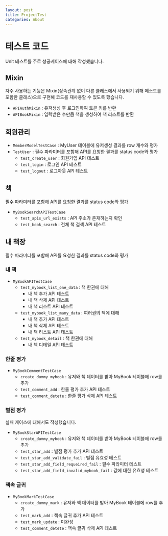```yaml
---
layout: post
title: ProjectTest
categories: About
---
```


# 테스트 코드
Unit 테스트를 주로 성공케이스에 대해 작성했습니다.


## Mixin
자주 사용하는 기능은 Mixin(상속관계 없이 다른 클래스에서 사용되기 위해 메소드를 포함한 클래스)으로 구현해 코드를 재사용할 수 있도록 했습니다.
- `APIAuthMixin` : 유저생성 후 로그인하여 토큰 키를 반환
- `APIBookMixin` : 입력받은 수만큼 책을  생성하여 책 리스트를 반환


## 회원관리
- `MemberModelTestCase` : MyUser 테이블에 유저생성 결과를 row 개수와 평가
- `TestUser` : 필수 파라미터를 포함해 API를 요청한 결과를 status code와 평가
  - `test_create_user` : 회원가입 API 테스트
  - `test_login` : 로그인 API 테스트
  - `test_logout` : 로그아웃 API 테스트



## 책
필수 파라미터를 포함해 API를 요청한 결과를 status code와 평가

- `MyBookSearchAPITestCase`
  - `test_apis_url_exists` : API 주소가 존재하는지 확인
  - `test_book_search` : 전체 책 검색 API 테스트


## 내 책장
필수 파라미터를 포함해 API를 요청한 결과를 status code와 평가

### 내 책
- `MyBookAPITestCase`
  - `test_mybook_list_one_data` : 책 한권에 대해
    - 내 책 추가 API 테스트
    - 내 책 삭제 API 테스트
    - 내 책 리스트 API 테스트
  - `test_mybook_list_many_data` : 여러권의 책에 대해
    - 내 책 추가 API 테스트
    - 내 책 삭제 API 테스트
    - 내 책 리스트 API 테스트
  - `test_mybook_detail` : 책 한권에 대해
    - 내 책 디테일 API 테스트

### 한줄 평가
- `MyBookCommentTestCase`
  - `create_dummy_mybook` : 유저와 책 데이터를 받아 MyBook 테이블에 row를 추가
  - `test_comment_add` : 한줄 평가 추가 API 테스트
  - `test_comment_detete` : 한줄 평가 삭제 API 테스트

### 별점 평가
실패 케이스에 대해서도 작성했습니다.
- `MyBookStarAPITestCase`
  - `create_dummy_mybook` : 유저와 책 데이터를 받아 MyBook 테이블에 row를 추가
  - `test_star_add` : 별점 평가 추가 API 테스트
  - `test_star_add_validate_fail` : 별점 유효성 테스트
  - `test_star_add_field_requeired_fail` : 필수 파라미터 테스트
  - `test_star_add_field_invalid_mybook_fail` : 값에 대한 유효성 테스트


### 책속 글귀
- `MyBookMarkTestCase`
  - `create_dummy_mark` : 유저와 책 데이터를 받아 MyBook 테이블에 row를 추가
  - `test_mark_add` : 책속 글귀 추가 API 테스트
  - `test_mark_update` : 미완성
  - `test_comment_detete` : 책속 글귀 삭제 API 테스트
